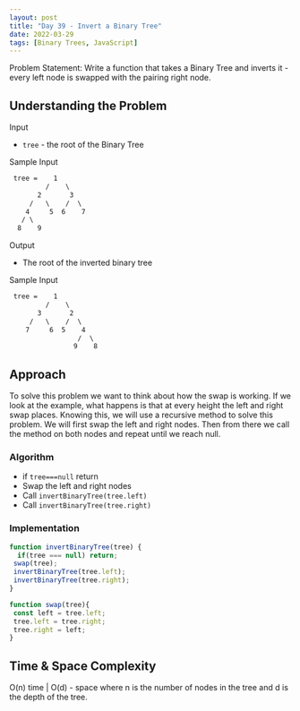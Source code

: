 ```yaml
---
layout: post
title: "Day 39 - Invert a Binary Tree"
date: 2022-03-29
tags: [Binary Trees, JavaScript]
---
```


Problem Statement: Write a function that takes a Binary Tree and inverts it - every left node is swapped with the pairing right node.

## Understanding the Problem

Input

* `tree` - the root of the Binary Tree

Sample Input

```markdown
 tree =    1
         /    \
       2       3
     /   \    /  \
    4     5  6    7
   / \   
  8    9 

```

Output

* The root of the inverted binary tree

Sample Input

```markdown
 tree =    1
         /    \
       3       2
     /   \    /  \
    7     6  5    4
                 /  \   
                9    8

```

## Approach

To solve this problem we want to think about how the swap is working. If we look at the example, what happens is that at every height the left and right swap places. Knowing this, we will use a recursive method to solve this problem. We will first swap the left and right nodes. Then from there we call the method on both nodes and repeat until we reach null.

### Algorithm

* if `tree===null` return
* Swap the left and right nodes
* Call `invertBinaryTree(tree.left)`
* Call `invertBinaryTree(tree.right)`

### Implementation

```js
function invertBinaryTree(tree) {
  if(tree === null) return;
 swap(tree);
 invertBinaryTree(tree.left);
 invertBinaryTree(tree.right);
}

function swap(tree){
 const left = tree.left;
 tree.left = tree.right;
 tree.right = left;
}
```

## Time & Space Complexity

O(n) time | O(d) - space where n is the number of nodes in the tree and d is the depth of the tree.
